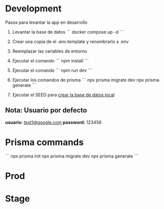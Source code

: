 # Development
Pasos para levantar la app en desarrollo

1. Levantar la base de datos
´´´
docker compose up -d
´´´

2. Crear una copia de el .env.template y renombrarlo a .env
3. Reemplazar las variables de entorno
4. Ejecutar el comando ´´´ npm install ´´´
5. Ejecutar el comando ´´´ npm run dev ´´´
6. Ejecutar los comandos de prisma
´´´
npx prisma migrate dev
npx prisma generate
´´´
7. Ejecutar el SEED para [crear la base de datos local](localhost:3000/api/seed)

## Nota: Usuario por defecto
__usuario:__ test1@google.com
__password:__ 123456


# Prisma commands
´´´
npx prisma init
npx prisma migrate dev
npx prisma generate
´´´


# Prod

# Stage

